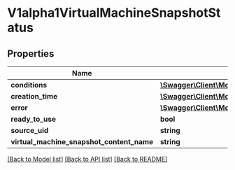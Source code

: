 # V1alpha1VirtualMachineSnapshotStatus

## Properties
Name | Type | Description | Notes
------------ | ------------- | ------------- | -------------
**conditions** | [**\Swagger\Client\Model\V1alpha1Condition[]**](V1alpha1Condition.md) |  | [optional] 
**creation_time** | [**\Swagger\Client\Model\K8sIoApimachineryPkgApisMetaV1Time**](K8sIoApimachineryPkgApisMetaV1Time.md) |  | [optional] 
**error** | [**\Swagger\Client\Model\V1alpha1Error**](V1alpha1Error.md) |  | [optional] 
**ready_to_use** | **bool** |  | [optional] 
**source_uid** | **string** |  | [optional] 
**virtual_machine_snapshot_content_name** | **string** |  | [optional] 

[[Back to Model list]](../README.md#documentation-for-models) [[Back to API list]](../README.md#documentation-for-api-endpoints) [[Back to README]](../README.md)


